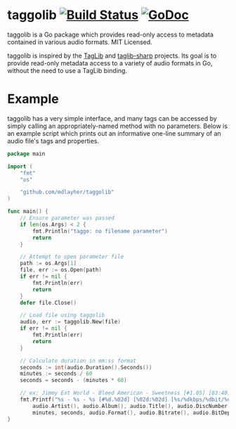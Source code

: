 taggolib [![Build Status](https://travis-ci.org/mdlayher/taggolib.svg?branch=master)](https://travis-ci.org/mdlayher/taggolib) [![GoDoc](http://godoc.org/github.com/mdlayher/taggolib?status.png)](http://godoc.org/github.com/mdlayher/taggolib)
========

taggolib is a Go package which provides read-only access to metadata contained in various audio formats.  MIT Licensed.

taggolib is inspired by the [TagLib](http://taglib.github.io/) and [taglib-sharp](https://github.com/mono/taglib-sharp/)
projects.  Its goal is to provide read-only metadata access to a variety of audio formats in Go, without the need
to use a TagLib binding.

Example
=======

taggolib has a very simple interface, and many tags can be accessed by simply calling an appropriately-named
method with no parameters.  Below is an example script which prints out an informative one-line summary of an
audio file's tags and properties.

```go
package main

import (
	"fmt"
	"os"

	"github.com/mdlayher/taggolib"
)

func main() {
	// Ensure parameter was passed
	if len(os.Args) < 2 {
		fmt.Println("taggo: no filename parameter")
		return
	}

	// Attempt to open parameter file
	path := os.Args[1]
	file, err := os.Open(path)
	if err != nil {
		fmt.Println(err)
		return
	}
	defer file.Close()

	// Load file using taggolib
	audio, err := taggolib.New(file)
	if err != nil {
		fmt.Println(err)
		return
	}

	// Calculate duration in mm:ss format
	seconds := int(audio.Duration().Seconds())
	minutes := seconds / 60
	seconds = seconds - (minutes * 60)

	// ex: Jimmy Eat World - Bleed American - Sweetness [#1.05] [03:40] [FLAC/1016kbps/16bit/44kHz]
	fmt.Printf("%s - %s - %s [#%d.%02d] [%02d:%02d] [%s/%dkbps/%dbit/%dkHz]\n",
		audio.Artist(), audio.Album(), audio.Title(), audio.DiscNumber(), audio.TrackNumber(),
		minutes, seconds, audio.Format(), audio.Bitrate(), audio.BitDepth(), audio.SampleRate()/1000)
}
```

